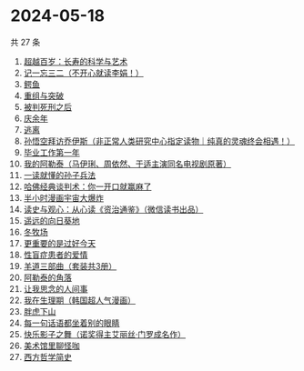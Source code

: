 # 2024-05-18

共 27 条

<!-- BEGIN WEREAD -->
<!-- 最后更新时间 2024-05-18 13:01:01 +0800 -->
1. [超越百岁：长寿的科学与艺术](https://weread.qq.com/web/bookDetail/12f326c0813ab8d88g015fdf)
1. [记一忘三二（不开心就读李娟！）](https://weread.qq.com/web/bookDetail/f1c321d0813ab6e60g0141c1)
1. [鳄鱼](https://weread.qq.com/web/bookDetail/44832c50813ab8d99g01612b)
1. [重组与突破](https://weread.qq.com/web/bookDetail/67e32950813ab8db0g017351)
1. [被判死刑之后](https://weread.qq.com/web/bookDetail/e88324f0813ab8d1dg013d49)
1. [庆余年](https://weread.qq.com/web/bookDetail/0ae32be0570f000ae1bf155)
1. [逃离](https://weread.qq.com/web/bookDetail/3cf3255071d2e86f3cf3371)
1. [孙悟空拜访乔伊斯（非正常人类研究中心指定读物｜纯真的灵魂终会相遇！）](https://weread.qq.com/web/bookDetail/875323e0813ab8d1dg012f9c)
1. [毕业工作第一年](https://weread.qq.com/web/bookDetail/57c32d50813ab8d2cg0157ab)
1. [我的阿勒泰（马伊琍、周依然、于适主演同名电视剧原著）](https://weread.qq.com/web/bookDetail/6e732140813ab6e60g013caf)
1. [一读就懂的孙子兵法](https://weread.qq.com/web/bookDetail/500327c0813ab8bb3g01417a)
1. [哈佛经典谈判术：你一开口就赢麻了](https://weread.qq.com/web/bookDetail/bf032c7072103ce5bf0568a)
1. [半小时漫画宇宙大爆炸](https://weread.qq.com/web/bookDetail/3e9321f07277f0223e98277)
1. [读史与观心：从心读《资治通鉴》（微信读书出品）](https://weread.qq.com/web/bookDetail/e2c32c40813ab8651g015fc1)
1. [遥远的向日葵地](https://weread.qq.com/web/bookDetail/71932380717ea7b7719501e)
1. [冬牧场](https://weread.qq.com/web/bookDetail/d1d32fa053b924d1d0ac0a5)
1. [更重要的是过好今天](https://weread.qq.com/web/bookDetail/b7b32f90813ab8d32g015dd6)
1. [性盲症患者的爱情](https://weread.qq.com/web/bookDetail/79e32ed05e1c4579e68fd8c)
1. [羊道三部曲（套装共3册）](https://weread.qq.com/web/bookDetail/d1632540813ab718bg0197fc)
1. [阿勒泰的角落](https://weread.qq.com/web/bookDetail/ee0320b053b925ee0519857)
1. [让我思念的人间事](https://weread.qq.com/web/bookDetail/0cf325a0813ab89aag010369)
1. [我在生理期（韩国超人气漫画）](https://weread.qq.com/web/bookDetail/a6732370813ab8bb3g012206)
1. [胖虎下山](https://weread.qq.com/web/bookDetail/cf532a2072808015cf561c1)
1. [每一句话语都坐着别的眼睛](https://weread.qq.com/web/bookDetail/59832b70813ab8289g013955)
1. [快乐影子之舞（诺奖得主艾丽丝·门罗成名作）](https://weread.qq.com/web/bookDetail/823322f0813ab85c3g01267b)
1. [美术馆里聊怪咖](https://weread.qq.com/web/bookDetail/b2132dc071600c2cb217454)
1. [西方哲学简史](https://weread.qq.com/web/bookDetail/3343271052cf09334242116)
<!-- END WEREAD -->